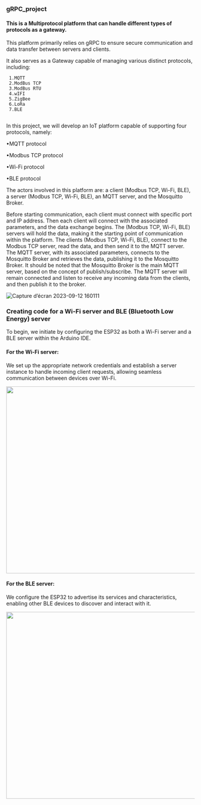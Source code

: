 ### gRPC_project

#### This is a Multiprotocol platform that can handle different types of protocols as a gateway.


This platform primarily relies on gRPC to ensure secure communication and data transfer between servers and clients. 

It also serves as a Gateway capable of managing various distinct protocols, including:

```
 1.MQTT
 2.ModBus TCP
 3.ModBus RTU 
 4.wIFI
 5.ZigBee
 6.LoRa
 7.BLE


```

In this project, we will develop an IoT platform capable of supporting four protocols, namely:

•MQTT protocol

•Modbus TCP protocol

•Wi-Fi protocol

•BLE protocol


The actors involved in this platform are: a client (Modbus TCP, Wi-Fi, BLE), a server (Modbus
TCP, Wi-Fi, BLE), an MQTT server, and the Mosquitto Broker.

Before starting communication, each client must connect with specific port and IP address.
Then each client will connect with the associated parameters, and the data exchange begins.
The (Modbus TCP, Wi-Fi, BLE) servers will hold the data, making it the starting point of
communication within the platform. The clients (Modbus TCP, Wi-Fi, BLE), connect to the
Modbus TCP server, read the data, and then send it to the MQTT server. The MQTT server,
with its associated parameters, connects to the Mosquitto Broker and retrieves the data,
publishing it to the Mosquitto Broker.
It should be noted that the Mosquitto Broker is the main MQTT server, based on the concept of
publish/subscribe. 
The MQTT server will remain connected and listen to receive any incoming data from the
clients, and then publish it to the broker.

![Capture d’écran 2023-09-12 160111](https://github.com/AbirOuerghi072/gRPC_project/assets/144790093/8e4dcffb-eae1-4f8d-ba93-c850f4cd8319)

### Creating code for a Wi-Fi server and BLE (Bluetooth Low Energy) server

To begin, we initiate by configuring the ESP32 as both a Wi-Fi server and a BLE server within the Arduino IDE. 
#### For the Wi-Fi server:
We set up the appropriate network credentials and establish a server instance to handle incoming client requests, allowing seamless communication between devices over Wi-Fi. 

<img src="https://github.com/AbirOuerghi072/gRPC_project/assets/144790093/b76a891a-c7ab-4b02-aeb0-c3c51754b1ea" width="600" height="500">
 
#### For the BLE server:
We configure the ESP32 to advertise its services and characteristics, enabling other BLE devices to discover and interact with it. 

<img src="https://github.com/AbirOuerghi072/gRPC_project/assets/144790093/1a64a83e-49fe-4f55-8800-8482770cfe6c" width="600" height="500">
